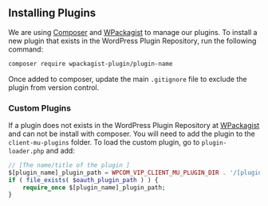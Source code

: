## Installing Plugins

We are using [Composer](https://getcomposer.org/) and [WPackagist](https://wpackagist.org/) to manage our plugins. To install a new plugin that exists in the WordPress Plugin Repository, run the following command:

```sh
composer require wpackagist-plugin/plugin-name
```

Once added to composer, update the main `.gitignore` file to exclude the plugin from version control.

### Custom Plugins

If a plugin does not exists in the WordPress Plugin Repository at [WPackagist](https://wpackagist.org/) and can not be install with composer. You will need to add the plugin to the `client-mu-plugins` folder.
To load the custom plugin, go to `plugin-loader.php` and add:

```php
// [The name/title of the plugin ]
$[plugin_name]_plugin_path = WPCOM_VIP_CLIENT_MU_PLUGIN_DIR . '/[plugin_folder]/[plugin_start_file].php';
if ( file_exists( $oauth_plugin_path ) ) {
	require_once $[plugin_name]_plugin_path;
}
```
